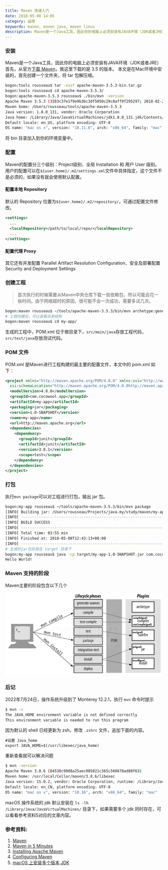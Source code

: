 ```yaml
---
title: Maven 快速入门
date: 2018-05-08 14:05
category: 运维
keywords: maven, maven java, maven linux
description: Maven是一个Java工具，因此你的电脑上必须安装有JAVA环境（JDK或者JRE）。
---
```



### 安装
Maven是一个Java工具，因此你的电脑上必须安装有JAVA环境（JDK或者JRE）
首先，从官方[下载 Maven](https://maven.apache.org/download.html)，我这里下载的是 3.5 的版本。
本文是在Mac环境中安装的，首先创建一个文件夹，将 tar 包解压缩。

```bash
bogon:tools rousseau$ tar -xvzf apache-maven-3.5.3-bin.tar.gz 
bogon:tools rousseau$ cd apache-maven-3.5.3/
bogon:apache-maven-3.5.3 rousseau$ ./bin/mvn -version
Apache Maven 3.5.3 (3383c37e1f9e9b3bc3df5050c29c8aff9f295297; 2018-02-25T03:49:05+08:00)
Maven home: /Users/rousseau/tools/apache-maven-3.5.3
Java version: 1.8.0_131, vendor: Oracle Corporation
Java home: /Library/Java/JavaVirtualMachines/jdk1.8.0_131.jdk/Contents/Home/jre
Default locale: en_US, platform encoding: UTF-8
OS name: "mac os x", version: "10.11.6", arch: "x86_64", family: "mac"
```
将 bin 目录加入到你的环境变量中。

### 配置
Maven的配置分三个级别：Project级别、全局 Installation 和 用户 User 级别。用户的配置可以在```${user.home}/.m2/settings.xml```文件中具体指定，这个文件不是必须的，如果没有就会使用默认配置。



#### 配置本地 Repository

默认的 Repository 位置为```${user.home}/.m2/repository/```，可通过配置文件修改。
```xml
<settings>
  ...
  <localRepository>/path/to/local/repo/</localRepository>
  ...
</settings>
```

#### 配置代理 Proxy
其它还有并发配置 Parallel Artifact Resolution Configuration、安全及部署配置 Security and Deployment Settings

### 创建工程
> 首次执行的时候需要从Maven中央仓库下载一些依赖包，所以可能会花一些时间。由于网络超时的原因，很可能不会一次成功，需要多试几次。

```bash
bogon:maven rousseau$ ~/tools/apache-maven-3.5.3/bin/mvn archetype:generate -DgroupId=com.cocowool.app -DartifactId=my-app -DarchetypeArtifactId=maven-archetype-quickstart -DinteractiveMode=false
# 工程创建后，可以查看目录结构
bogon:maven rousseau$ cd my-app/
```
生成的工程中，POM.xml 位于根目录下，```src/main/java```存放工程代码，```src/test/java```存放测试代码。

### POM 文件
POM.xml 是Maven进行工程构建的最主要的配置文件，本文中的 pom.xml 如下：
```xml
<project xmlns="http://maven.apache.org/POM/4.0.0" xmlns:xsi="http://www.w3.org/2001/XMLSchema-instance"
  xsi:schemaLocation="http://maven.apache.org/POM/4.0.0http://maven.apache.org/maven-v4_0_0.xsd">
  <modelVersion>4.0.0</modelVersion>
  <groupId>com.cocowool.app</groupId>
  <artifactId>my-app</artifactId>
  <packaging>jar</packaging>
  <version>1.0-SNAPSHOT</version>
  <name>my-app</name>
  <url>http://maven.apache.org</url>
  <dependencies>
    <dependency>
      <groupId>junit</groupId>
      <artifactId>junit</artifactId>
      <version>3.8.1</version>
      <scope>test</scope>
    </dependency>
  </dependencies>
</project>
```

### 打包
执行```mvn package```可以对工程进行打包，输出 jar 包。
```bash
bogon:my-app rousseau$ ~/tools/apache-maven-3.5.3/bin/mvn package
[INFO] Building jar: /Users/rousseau/Projects/java.my/study/maven/my-app/target/my-app-1.0-SNAPSHOT.jar
[INFO] ------------------------------------------------------------------------
[INFO] BUILD SUCCESS
[INFO] ------------------------------------------------------------------------
[INFO] Total time: 03:55 min
[INFO] Finished at: 2018-05-08T12:43:13+08:00
[INFO] ------------------------------------------------------------------------
# 生成的jar包存放在 target 目录下
bogon:my-app rousseau$ java -cp target/my-app-1.0-SNAPSHOT.jar com.cocowool.app.App
Hello World!
```

### Maven 支持的阶段
Maven主要的阶段包含以下几个

![](20180508-maven-tutorial/39469-20180508140500197-1398530956.png)

### 后记

2022年7月24日，操作系统升级到了 Monterey 12.2.1，执行 `mvn` 命令时提示
```sh
$ mvn -v
The JAVA_HOME environment variable is not defined correctly
This environment variable is needed to run this program
```

因为默认的 shell 已经更新为 zsh，修改 `.zshrc` 文件，追加下面的内容。
```
#设置 Java_home
export JAVA_HOME=$(/usr/libexec/java_home)
```

重新查看就可以解决问题
```sh
$ mvn -version
Apache Maven 3.8.6 (84538c9988a25aec085021c365c560670ad80f63)
Maven home: /usr/local/Cellar/maven/3.8.6/libexec
Java version: 15.0.2, vendor: Oracle Corporation, runtime: /Library/Java/JavaVirtualMachines/jdk-15.0.2.jdk/Contents/Home
Default locale: en_CN, platform encoding: UTF-8
OS name: "mac os x", version: "10.16", arch: "x86_64", family: "mac"
```

macOS 操作系统的 jdk 默认安装在 `ls -lh /Library/Java/JavaVirtualMachines/` 目录下，如果需要多个 jdk 同时存在，可以看看参考资料5对应的文章内容。

### 参考资料:

1. [Maven](https://maven.apache.org)
2. [Maven in 5 Minutes](https://maven.apache.org/guides/getting-started/maven-in-five-minutes.html)
3. [Installing Apache Maven](https://maven.apache.org/install.html)
4. [Configuring Maven](https://maven.apache.org/guides/mini/guide-configuring-maven.html)
5. [macOS 上安装多个版本 JDK](https://blog.csdn.net/chenzhengfeng/article/details/124965048)
